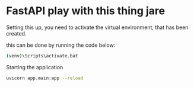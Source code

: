# FastAPI play with this thing jare

Setting this up, you need to activate the virtual environment, that has been created.

this can be done by running the code below:
```bash
(venv)\Scripts\activate.bat
```

Starting the application
```bash
uvicorn app.main:app --reload
```
